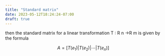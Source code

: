 ```yaml
---
title: "Standard matrix"
date: 2023-05-12T18:24:24-07:00
draft: true
---
```


then the standard matrix for a linear transformation T : R n →R m is given by the formula

$$
A = [T(e_1) | T(e_2) | \dotsm | T(e_n)]
$$